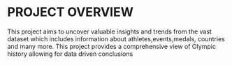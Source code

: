 <h1>PROJECT OVERVIEW</h1>
<p>This project aims to uncover valuable insights and trends from the vast dataset which includes information about athletes,events,medals, countries and many more.
This project provides a comprehensive view of Olympic history allowing for data driven conclusions</p>

